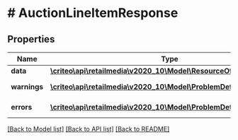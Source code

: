# # AuctionLineItemResponse

## Properties

Name | Type | Description | Notes
------------ | ------------- | ------------- | -------------
**data** | [**\criteo\api\retailmedia\v2020_10\Model\ResourceOfAuctionLineItem**](ResourceOfAuctionLineItem.md) |  | [optional]
**warnings** | [**\criteo\api\retailmedia\v2020_10\Model\ProblemDetails[]**](ProblemDetails.md) |  | [optional] [readonly]
**errors** | [**\criteo\api\retailmedia\v2020_10\Model\ProblemDetails[]**](ProblemDetails.md) |  | [optional] [readonly]

[[Back to Model list]](../../README.md#models) [[Back to API list]](../../README.md#endpoints) [[Back to README]](../../README.md)
